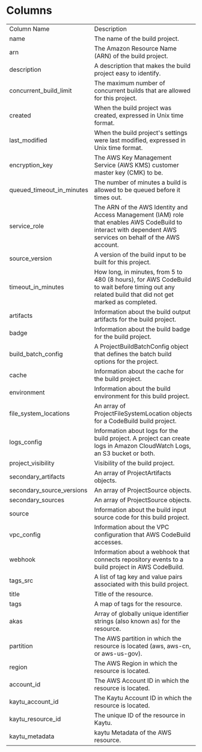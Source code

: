 # Columns  

<table>
	<tr><td>Column Name</td><td>Description</td></tr>
	<tr><td>name</td><td>The name of the build project.</td></tr>
	<tr><td>arn</td><td>The Amazon Resource Name (ARN) of the build project.</td></tr>
	<tr><td>description</td><td>A description that makes the build project easy to identify.</td></tr>
	<tr><td>concurrent_build_limit</td><td>The maximum number of concurrent builds that are allowed for this project.</td></tr>
	<tr><td>created</td><td>When the build project was created, expressed in Unix time format.</td></tr>
	<tr><td>last_modified</td><td>When the build project&#39;s settings were last modified, expressed in Unix time format.</td></tr>
	<tr><td>encryption_key</td><td>The AWS Key Management Service (AWS KMS) customer master key (CMK) to be.</td></tr>
	<tr><td>queued_timeout_in_minutes</td><td>The number of minutes a build is allowed to be queued before it times out.</td></tr>
	<tr><td>service_role</td><td>The ARN of the AWS Identity and Access Management (IAM) role that enables AWS CodeBuild to interact with dependent AWS services on behalf of the AWS account.</td></tr>
	<tr><td>source_version</td><td>A version of the build input to be built for this project.</td></tr>
	<tr><td>timeout_in_minutes</td><td>How long, in minutes, from 5 to 480 (8 hours), for AWS CodeBuild to wait before timing out any related build that did not get marked as completed.</td></tr>
	<tr><td>artifacts</td><td>Information about the build output artifacts for the build project.</td></tr>
	<tr><td>badge</td><td>Information about the build badge for the build project.</td></tr>
	<tr><td>build_batch_config</td><td>A ProjectBuildBatchConfig object that defines the batch build options for the project.</td></tr>
	<tr><td>cache</td><td>Information about the cache for the build project.</td></tr>
	<tr><td>environment</td><td>Information about the build environment for this build project.</td></tr>
	<tr><td>file_system_locations</td><td>An array of ProjectFileSystemLocation objects for a CodeBuild build project.</td></tr>
	<tr><td>logs_config</td><td>Information about logs for the build project. A project can create logs in Amazon CloudWatch Logs, an S3 bucket or both.</td></tr>
	<tr><td>project_visibility</td><td>Visibility of the build project.</td></tr>
	<tr><td>secondary_artifacts</td><td>An array of ProjectArtifacts objects.</td></tr>
	<tr><td>secondary_source_versions</td><td>An array of ProjectSource objects.</td></tr>
	<tr><td>secondary_sources</td><td>An array of ProjectSource objects.</td></tr>
	<tr><td>source</td><td>Information about the build input source code for this build project.</td></tr>
	<tr><td>vpc_config</td><td>Information about the VPC configuration that AWS CodeBuild accesses.</td></tr>
	<tr><td>webhook</td><td> Information about a webhook that connects repository events to a build project in AWS CodeBuild.</td></tr>
	<tr><td>tags_src</td><td>A list of tag key and value pairs associated with this build project.</td></tr>
	<tr><td>title</td><td>Title of the resource.</td></tr>
	<tr><td>tags</td><td>A map of tags for the resource.</td></tr>
	<tr><td>akas</td><td>Array of globally unique identifier strings (also known as) for the resource.</td></tr>
	<tr><td>partition</td><td>The AWS partition in which the resource is located (aws, aws-cn, or aws-us-gov).</td></tr>
	<tr><td>region</td><td>The AWS Region in which the resource is located.</td></tr>
	<tr><td>account_id</td><td>The AWS Account ID in which the resource is located.</td></tr>
	<tr><td>kaytu_account_id</td><td>The Kaytu Account ID in which the resource is located.</td></tr>
	<tr><td>kaytu_resource_id</td><td>The unique ID of the resource in Kaytu.</td></tr>
	<tr><td>kaytu_metadata</td><td>kaytu Metadata of the AWS resource.</td></tr>
</table>